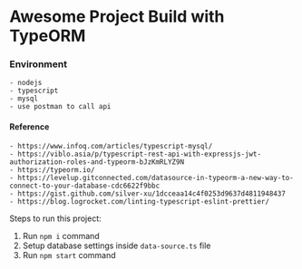 # Awesome Project Build with TypeORM
### Environment
```
- nodejs
- typescript
- mysql
- use postman to call api
```
#### Reference
```
- https://www.infoq.com/articles/typescript-mysql/
- https://viblo.asia/p/typescript-rest-api-with-expressjs-jwt-authorization-roles-and-typeorm-bJzKmRLYZ9N
- https://typeorm.io/
- https://levelup.gitconnected.com/datasource-in-typeorm-a-new-way-to-connect-to-your-database-cdc6622f9bbc
- https://gist.github.com/silver-xu/1dcceaa14c4f0253d9637d4811948437
- https://blog.logrocket.com/linting-typescript-eslint-prettier/
```

Steps to run this project:

1. Run `npm i` command
2. Setup database settings inside `data-source.ts` file
3. Run `npm start` command
